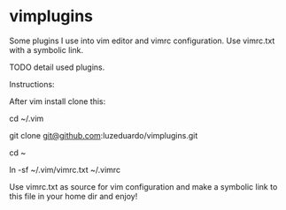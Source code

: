 vimplugins
==========

Some plugins I use into vim editor and vimrc configuration. Use vimrc.txt with a symbolic link.

TODO detail used plugins.

Instructions: 

After vim install clone this:
 
cd ~/.vim

git clone git@github.com:luzeduardo/vimplugins.git

cd ~

ln -sf ~/.vim/vimrc.txt ~/.vimrc

Use vimrc.txt as source for vim configuration and make a symbolic link to this file in your home dir and enjoy!

